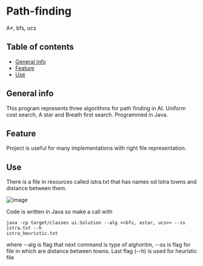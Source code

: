 # Path-finding
A*, bfs, ucs


## Table of contents
* [General info](#general-info)
* [Feature](#feature)
* [Use](#use)

## General info
This program represents three algorithms for path finding in AI. Uniform cost search, A star and Breath first search. 
Programmed in Java.


## Feature
Project is useful for many implementations with right file representation.

## Use
There is a file in resources called istra.txt that has names od Istra towns and distance between them. 

![image](https://user-images.githubusercontent.com/62765687/163183056-ca123eee-ac08-49e4-9975-46f535ae1984.png)

Code is written in Java so make a call with 
```
java -cp target/classes ui.Solution --alg <<bfs, astar, ucs>> --ss istra.txt --h
istra_heuristic.txt
```
where --alg is flag that next command is type of alghoritm, --ss is flag for file in which are distance between towns. 
Last flag (--h) is used for heuristic file
